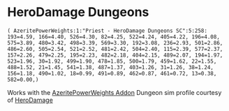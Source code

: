 # HeroDamage Dungeons
```
( AzeritePowerWeights:1:"Priest - HeroDamage Dungeons SC":5:258: 193=4.59, 166=4.40, 526=4.30, 82=4.25, 522=4.24, 405=4.22, 196=4.08, 575=3.89, 480=3.42, 498=3.39, 569=3.30, 192=3.08, 236=2.93, 501=2.86, 486=2.60, 505=2.54, 521=2.52, 481=2.42, 504=2.40, 115=2.39, 577=2.37, 157=2.26, 479=2.25, 195=2.23, 482=2.18, 404=2.15, 489=2.07, 194=1.97, 523=1.96, 30=1.92, 499=1.90, 478=1.85, 500=1.79, 459=1.62, 22=1.55, 488=1.52, 21=1.45, 541=1.38, 487=1.37, 403=1.26, 31=1.26, 38=1.24, 156=1.18, 490=1.02, 18=0.99, 491=0.89, 462=0.87, 461=0.72, 13=0.38, 582=0.00,)
```

 Works with the [AzeritePowerWeights Addon](https://wow.curseforge.com/projects/azeritepowerweights)
 Dungeon sim profile courtesy of [HeroDamage](https://www.herodamage.com/)